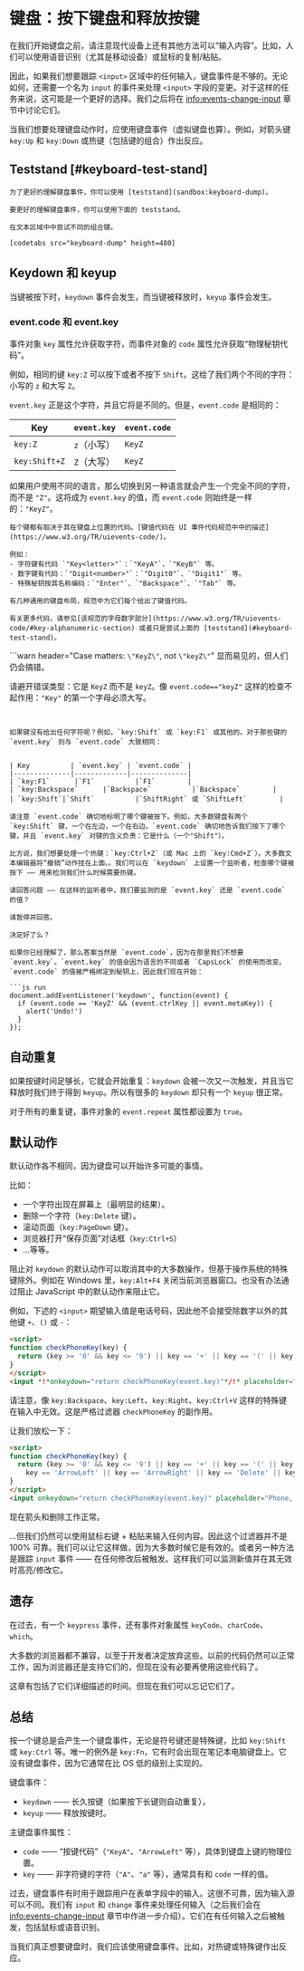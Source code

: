 # 键盘：按下键盘和释放按键

在我们开始键盘之前，请注意现代设备上还有其他方法可以“输入内容”。比如，人们可以使用语音识别（尤其是移动设备）或鼠标的复制/粘贴。

因此，如果我们想要跟踪 `<input>` 区域中的任何输入，键盘事件是不够的。无论如何，还需要一个名为 `input` 的事件来处理 `<input>` 字段的变更。对于这样的任务来说，这可能是一个更好的选择。我们之后将在 <info:events-change-input> 章节中讨论它们。

当我们想要处理键盘动作时，应使用键盘事件（虚拟键盘也算）。例如，对箭头键 `key:Up` 和 `key:Down` 或热键（包括键的组合）作出反应。


## Teststand [#keyboard-test-stand]

```offline
为了更好的理解键盘事件，你可以使用 [teststand](sandbox:keyboard-dump)。
```

```online
要更好的理解键盘事件，你可以使用下面的 teststand。

在文本区域中中尝试不同的组合键。

[codetabs src="keyboard-dump" height=480]
```


## Keydown 和 keyup

当键被按下时，`keydown` 事件会发生，而当键被释放时，`keyup` 事件会发生。

### event.code 和 event.key

事件对象 `key` 属性允许获取字符，而事件对象的 `code` 属性允许获取“物理秘钥代码”。

例如，相同的键 `key:Z` 可以按下或者不按下 `Shift`。这给了我们两个不同的字符：小写的 `z` 和大写 `Z`。

`event.key` 正是这个字符，并且它将是不同的。但是，`event.code` 是相同的：

| Key          | `event.key` | `event.code` |
|--------------|-------------|--------------|
| `key:Z`      |`z`（小写）     |`KeyZ`        |
| `key:Shift+Z`|`Z`（大写）     |`KeyZ`        |


如果用户使用不同的语言，那么切换到另一种语言就会产生一个完全不同的字符，而不是 `"Z"`。这将成为 `event.key` 的值，而 `event.code` 则始终是一样的：`"KeyZ"`。

```smart header="\"KeyZ\" 和其他密钥代码"
每个键都有取决于其在键盘上位置的代码。[键值代码在 UI 事件代码规范中中的描述](https://www.w3.org/TR/uievents-code/)。

例如：
- 字符键有代码 `"Key<letter>"`：`"KeyA"`，`"KeyB"` 等。
- 数字键有代码：`"Digit<number>"`：`"Digit0"`、`"Digit1"` 等。
- 特殊秘钥按其名称编码：`"Enter"`、`"Backspace"`、`"Tab"` 等。

有几种通用的键盘布局，规范中为它们每个给出了键值代码。

有关更多代码，请参见[该规范的字母数字部分](https://www.w3.org/TR/uievents-code/#key-alphanumeric-section) 或者只是尝试上面的 [teststand](#keyboard-test-stand)。
```

```warn header="Case matters: `\"KeyZ\"`, not `\"keyZ\"`"
显而易见的，但人们仍会搞错。

请避开错误类型：它是 `KeyZ` 而不是 `keyZ`。像 `event.code=="keyZ"` 这样的检查不起作用：`"Key"` 的第一个字母必须大写。
```


如果键没有给出任何字符呢？例如，`key:Shift` 或 `key:F1` 或其他的。对于那些键的 `event.key` 则与 `event.code` 大致相同：


| Key          | `event.key` | `event.code` |
|--------------|-------------|--------------|
| `key:F1`      |`F1`          |`F1`        |
| `key:Backspace`      |`Backspace`          |`Backspace`        |
| `key:Shift`|`Shift`          |`ShiftRight` 或 `ShiftLeft`        |

请注意 `event.code` 确切地标明了哪个键被按下。例如，大多数键盘有两个 `key:Shift` 键，一个在左边，一个在右边。`event.code` 确切地告诉我们按下了哪个键，并且 `event.key` 对键的含义负责：它是什么（一个"Shift"）。

比方说，我们想要处理一个热键：`key:Ctrl+Z`（或 Mac 上的 `key:Cmd+Z`）。大多数文本编辑器将“撤销”动作挂在上面。。我们可以在 `keydown` 上设置一个监听者，检查哪个键被按下 —— 用来检测我们什么时候需要热键。

请回答问题 —— 在这样的监听者中，我们要监测的是 `event.key` 还是 `event.code` 的值？

请暂停并回答。

决定好了么？

如果你已经理解了，那么答案当然是 `event.code`，因为在那里我们不想要 `event.key`。`event.key` 的值会因为语言的不同或者 `CapsLock` 的使用而改变。`event.code` 的值被严格绑定到秘钥上，因此我们现在开始：

```js run
document.addEventListener('keydown', function(event) {
  if (event.code == 'KeyZ' && (event.ctrlKey || event.metaKey)) {
    alert('Undo!')
  }
});
```

## 自动重复

如果按键时间足够长，它就会开始重复：`keydown` 会被一次又一次触发，并且当它释放时我们终于得到 `keyup`。所以有很多的 `keydown` 却只有一个 `keyup` 很正常。

对于所有的重复键，事件对象的 `event.repeat` 属性都设置为 `true`。


## 默认动作

默认动作各不相同，因为键盘可以开始许多可能的事情。

比如：

- 一个字符出现在屏幕上（最明显的结果）。
- 删除一个字符（`key:Delete` 键）。
- 滚动页面（`key:PageDown` 键）。
- 浏览器打开“保存页面”对话框（`key:Ctrl+S`）
-  ...等等。

阻止对 `keydown` 的默认动作可以取消其中的大多数操作，但基于操作系统的特殊键除外。例如在 Windows 里，`key:Alt+F4` 关闭当前浏览器窗口。也没有办法通过阻止 JavaScript 中的默认动作来阻止它。

例如，下述的 `<input>` 期望输入值是电话号码，因此他不会接受除数字以外的其他键 `+`、`()` 或 `-`：

```html autorun height=60 run
<script>
function checkPhoneKey(key) {
  return (key >= '0' && key <= '9') || key == '+' || key == '(' || key == ')' || key == '-';
}
</script>
<input *!*onkeydown="return checkPhoneKey(event.key)"*/!* placeholder="Phone, please" type="tel">
```

请注意，像 `key:Backspace`、`key:Left`、`key:Right`、`key:Ctrl+V` 这样的特殊键在输入中无效。这是严格过滤器 `checkPhoneKey` 的副作用。

让我们放松一下：


```html autorun height=60 run
<script>
function checkPhoneKey(key) {
  return (key >= '0' && key <= '9') || key == '+' || key == '(' || key == ')' || key == '-' ||
    key == 'ArrowLeft' || key == 'ArrowRight' || key == 'Delete' || key == 'Backspace';
}
</script>
<input onkeydown="return checkPhoneKey(event.key)" placeholder="Phone, please" type="tel">
```

现在箭头和删除工作正常。

...但我们仍然可以使用鼠标右键 + 粘贴来输入任何内容。因此这个过滤器并不是 100% 可靠。我们可以让它这样做，因为大多数时候它是有效的。或者另一种方法是跟踪 `input` 事件 —— 在任何修改后被触发。这样我们可以监测新值并在其无效时高亮/修改它。

## 遗存

在过去，有一个 `keypress` 事件，还有事件对象属性 `keyCode`、`charCode`、`which`。

大多数的浏览器都不兼容，以至于开发者决定放弃这些。以前的代码仍然可以正常工作，因为浏览器还是支持它们的，但现在没有必要再使用这些代码了。

这章有包括了它们详细描述的时间。但现在我们可以忘记它们了。


## 总结

按一个键总是会产生一个键盘事件，无论是符号键还是特殊键，比如 `key:Shift` 或 `key:Ctrl` 等。唯一的例外是 `key:Fn`，它有时会出现在笔记本电脑键盘上。它没有键盘事件，因为它通常在比 OS 低的级别上实现的。

键盘事件：

- `keydown` —— 长久按键（如果按下长键则自动重复），
- `keyup` —— 释放按键时。

主键盘事件属性：

- `code` —— “按键代码”（`"KeyA"`、`"ArrowLeft"` 等），具体到键盘上键的物理位置。
- `key` —— 非字符键的字符（`"A"`、`"a"` 等），通常具有和 `code` 一样的值。

过去，键盘事件有时用于跟踪用户在表单字段中的输入。这很不可靠，因为输入源可以不同。我们有 `input` 和 `change` 事件来处理任何输入（之后我们会在 <info:events-change-input> 章节中作进一步介绍）。它们在有任何输入之后被触发，包括鼠标或语音识别。

当我们真正想要键盘时，我们应该使用键盘事件。比如，对热键或特殊键作出反应。
